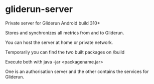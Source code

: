 # gliderun-server

Private server for Gliderun Android build 310+

Stores and synchronizes all metrics from and to Gliderun.

You can host the server at home or private network.

Temporarily you can find the two built packages on /build

Execute both with java -jar <packagename.jar>

One is an authorisation server and the other contains the services for Gliderun.





